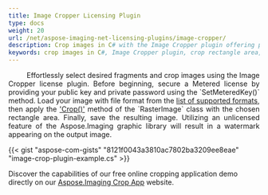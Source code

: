 ```yaml
---
title: Image Cropper Licensing Plugin
type: docs
weight: 20
url: /net/aspose-imaging-net-licensing-plugins/image-cropper/
description: Crop images in C# with the Image Cropper plugin offering precise cropping of rectangular areas and fragments
keywords: crop images in C#, Image Cropper plugin, crop rectangle area, cropping application, crop fragments
---
```


<p align='justify'>
&nbsp;&nbsp;&nbsp;&nbsp;&nbsp;&nbsp;&nbsp;&nbsp;
Effortlessly select desired fragments and crop images using the Image Cropper license plugin. Before beginning, secure a Metered license by providing your public key and private password using the `SetMeteredKey()` method. Load your image with file format from the <a href="/imaging/net/supported-file-formats/">list of supported formats</a>, then apply the <a href="https://reference.aspose.com/imaging/net/aspose.imaging/rasterimage/crop/">'Crop()'</a> method of the `RasterImage` class with the chosen rectangle area. Finally, save the resulting image. Utilizing an unlicensed feature of the Aspose.Imaging graphic library will result in a watermark appearing on the output image.
</p>

{{< gist "aspose-com-gists" "8121f0043a3810ac7802ba3209ee8eae" "image-crop-plugin-example.cs" >}}

Discover the capabilities of our free online cropping application demo directly on our <a href="https://products.aspose.app/imaging/image-crop">Aspose.Imaging Crop App</a> website.
